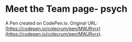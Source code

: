 # Meet the Team page- psych

A Pen created on CodePen.io. Original URL: [https://codepen.io/colecrum/pen/MWJRyrx](https://codepen.io/colecrum/pen/MWJRyrx).


